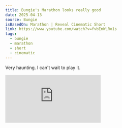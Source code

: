 ```yaml
---
title: Bungie's Marathon looks really good
date: 2025-04-13
source: Bungie
isBasedOn: Marathon | Reveal Cinematic Short
link: https://www.youtube.com/watch?v=fvbEnWLRo1s
tags:
  - bungie
  - marathon
  - short
  - cinematic
---
```

Very haunting. I can't wait to play it.

<div class="embed-container">
<iframe src="https://www.youtube.com/embed/fvbEnWLRo1s?si=KP1WfMfKWb6OmPc7" title="YouTube video player" frameborder="0" allow="accelerometer; autoplay; clipboard-write; encrypted-media; gyroscope; picture-in-picture; web-share" referrerpolicy="strict-origin-when-cross-origin" allowfullscreen></iframe></div>
